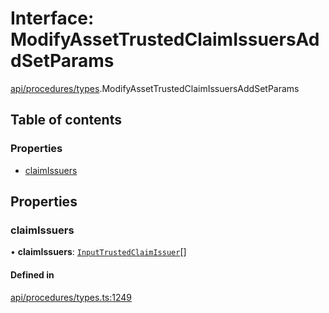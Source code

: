 # Interface: ModifyAssetTrustedClaimIssuersAddSetParams

[api/procedures/types](../wiki/api.procedures.types).ModifyAssetTrustedClaimIssuersAddSetParams

## Table of contents

### Properties

- [claimIssuers](../wiki/api.procedures.types.ModifyAssetTrustedClaimIssuersAddSetParams#claimissuers)

## Properties

### claimIssuers

• **claimIssuers**: [`InputTrustedClaimIssuer`](../wiki/api.entities.types#inputtrustedclaimissuer)[]

#### Defined in

[api/procedures/types.ts:1249](https://github.com/PolymeshAssociation/polymesh-sdk/blob/88db4a91/src/api/procedures/types.ts#L1249)
